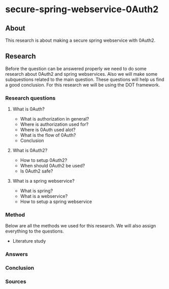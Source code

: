 # secure-spring-webservice-0Auth2

## About
This research is about making a secure spring webservice with 0Auth2. 


## Research
Before the question can be answered properly we need to do some research about 0Auth2 and spring webservices. Also we will make some subquestions related to the main question. These questions will help us find a good conclusion. For this research we will be using the DOT framework.

### Research questions

1. What is 0Auth?
   - What is authorization in general?
   - Where is authorization used for?
   - Where is 0Auth used alot?
   - What is the flow of 0Auth?
   - Conclusion

2. What is 0Auth2?
   - How to setup 0Auth2?
   - When should 0Auth2 be used?
   - Is 0Auth2 safe?

3. What is a spring webservice?  
   - What is spring?
   - What is a webservice?
   - How to setup a spring webservice


### Method

Below are all the methods we used for this research. We will also assign everything to the questions.

- Literature study

### Answers

### Conclusion

### Sources
